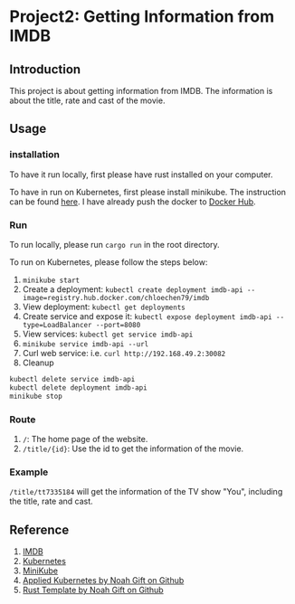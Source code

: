 # Project2: Getting Information from IMDB

## Introduction

This project is about getting information from IMDB. The information is about the title, rate and cast of the movie.

## Usage

### installation

To have it run locally, first please have rust installed on your computer.  

To have in run on Kubernetes, first please install minikube. The instruction can be found [here](https://minikube.sigs.k8s.io/docs/start/). I have already push the docker to [Docker Hub](https://hub.docker.com/repository/docker/chloechen79/imdb).

### Run

To run locally, please run `cargo run` in the root directory.  

To run on Kubernetes, please follow the steps below:

1. `minikube start`
2. Create a deployment: `kubectl create deployment imdb-api --image=registry.hub.docker.com/chloechen79/imdb`
3. View deployment: `kubectl get deployments`
6. Create service and expose it: `kubectl expose deployment imdb-api --type=LoadBalancer --port=8080`
7. View services:  `kubectl get service imdb-api`
8.  `minikube service imdb-api --url`
9. Curl web service: i.e. `curl http://192.168.49.2:30082`
10. Cleanup
```bash
kubectl delete service imdb-api
kubectl delete deployment imdb-api
minikube stop
````

### Route

1. `/`: The home page of the website.
2. `/title/{id}`: Use the id to get the information of the movie.

### Example

`/title/tt7335184` will get the information of the TV show "You", including the title, rate and cast.

## Reference

1. [IMDB](https://www.imdb.com/)
2. [Kubernetes](https://kubernetes.io/docs/tutorials/hello-minikube/)
3. [MiniKube]((https://minikube.sigs.k8s.io/docs/start/))
4. [Applied Kubernetes by Noah Gift on Github](https://github.com/nogibjj/coursera-applied-de-kubernetes-lab)
5. [Rust Template by Noah Gift on Github](https://github.com/noahgift/rust-new-project-template)
